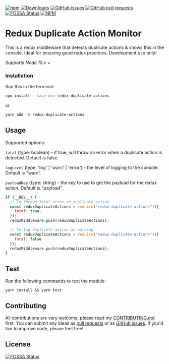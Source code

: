 <p align="left">
<a href="https://www.npmjs.com/package/redux-duplicate-actions" target="_blank"><img src="https://img.shields.io/npm/v/redux-duplicate-actions" alt="npm"/></a>
<a href="https://www.npmjs.com/package/redux-duplicate-actions" target="_blank"><img src="https://img.shields.io/npm/dm/redux-duplicate-actions.svg" alt="Downloads"/></a>
<a href="https://github.com/daviemakz/redux-duplicate-actions/issues" target="_blank"><img src="https://img.shields.io/github/issues/daviemakz/redux-duplicate-actions" alt="GitHub issues"/></a>
<a href="https://github.com/daviemakz/redux-duplicate-actions/pulls" target="_blank"><img src="https://img.shields.io/github/issues-pr/daviemakz/redux-duplicate-actions" alt="GitHub pull requests"/></a>
<a href="https://app.fossa.io/projects/git%2Bgithub.com%2Fdaviemakz%2Fredux-duplicate-actions?ref=badge_shield" target="_blank"><img src="https://app.fossa.io/api/projects/git%2Bgithub.com%2Fdaviemakz%2Fredux-duplicate-actions.svg?type=shield" alt="FOSSA Status"/></a>
<a href="https://www.npmjs.com/package/redux-duplicate-actions" target="_blank"><img src="https://img.shields.io/npm/l/redux-duplicate-actions" alt="NPM"/></a>
</p>

# Redux Duplicate Action Monitor

This is a redux middleware that detects duplicate actions &amp; shows this in the console. Ideal for ensuring good redux practices. Development use only!

_Supports Node 10.x +_

### Installation

Run this in the terminal:

```bash
npm install --save-dev redux-duplicate-actions
```

or

```bash
yarn add -D redux-duplicate-actions
```

## Usage

Supported options:

`fatal` (type: boolean) - if true, will throw an error when a duplicate action is detected. Default is false.

`logLevel` (type: 'log' | 'warn' | 'error') - the level of logging to the console. Default is "warn".

`payloadKey` (type: string) - the key to use to get the payload for the redux action. Default is "payload".

```js
if (__DEV__) {
  // To thrown fatal error on duplicate action
  const reduxDuplicateActions = require("redux-duplicate-actions")({
    fatal: true,
  });
  reduxMiddleware.push(reduxDuplicateActions);

  // To log duplicate action as warning
  const reduxDuplicateActions = require("redux-duplicate-actions")({
    fatal: false
  });
  reduxMiddleware.push(reduxDuplicateActions);
}
```

## Test

Run the following commands to test the module:

`yarn install && yarn test`

## Contributing

All contributions are very welcome, please read my [CONTRIBUTING.md](https://github.com/daviemakz/redux-duplicate-actions/blob/master/CONTRIBUTING.md) first. You can submit any ideas as [pull requests](https://github.com/daviemakz/redux-duplicate-actions/pulls) or as [GitHub issues](https://github.com/daviemakz/redux-duplicate-actions/issues). If you'd like to improve code, please feel free!

## License

[![FOSSA Status](https://app.fossa.io/api/projects/git%2Bgithub.com%2Fdaviemakz%2Fredux-duplicate-actions.svg?type=large)](https://app.fossa.io/projects/git%2Bgithub.com%2Fdaviemakz%2Fredux-duplicate-actions?ref=badge_large)
